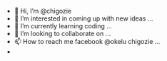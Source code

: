 - 👋 Hi, I’m @chigozie
- 👀 I’m interested in coming up with new ideas ...
- 🌱 I’m currently learning coding ...
- 💞️ I’m looking to collaborate on ...
- 📫 How to reach me facebook @okelu chigozie ...
-   
<!---
chigozie1999/chigozie1999 is a ✨ special ✨ repository because its `README.md` (this file) appears on your GitHub profile.
You can click the Preview link to take a look at your changes.
--->
